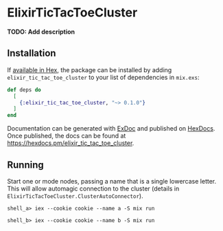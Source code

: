 # ElixirTicTacToeCluster

**TODO: Add description**

## Installation

If [available in Hex](https://hex.pm/docs/publish), the package can be installed
by adding `elixir_tic_tac_toe_cluster` to your list of dependencies in `mix.exs`:

```elixir
def deps do
  [
    {:elixir_tic_tac_toe_cluster, "~> 0.1.0"}
  ]
end
```

Documentation can be generated with [ExDoc](https://github.com/elixir-lang/ex_doc)
and published on [HexDocs](https://hexdocs.pm). Once published, the docs can
be found at <https://hexdocs.pm/elixir_tic_tac_toe_cluster>.

## Running

Start one or mode nodes, passing a name that is a single lowercase letter. This
will allow automagic connection to the cluster (details in
`ElixirTicTacToeCluster.ClusterAutoConnector`).

```
shell_a> iex --cookie cookie --name a -S mix run

shell_b> iex --cookie cookie --name b -S mix run
```
